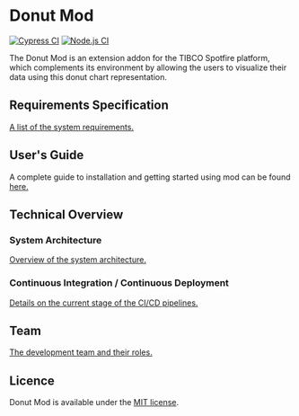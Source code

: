 # Donut Mod

[![Cypress CI](https://github.com/Donut-Mod-Team/donut-mod/actions/workflows/cypress.yml/badge.svg)](https://github.com/Donut-Mod-Team/donut-mod/actions/workflows/cypress.yml)
[![Node.js CI](https://github.com/Donut-Mod-Team/donut-mod/actions/workflows/node.js.yml/badge.svg)](https://github.com/Donut-Mod-Team/donut-mod/actions/workflows/node.js.yml)

The Donut Mod is an extension addon for the TIBCO Spotfire platform, which complements its environment by allowing the users to visualize their data using this donut chart representation.

## Requirements Specification

[A list of the system requirements.](/documentation/requirements.md)

## User's Guide

A complete guide to installation and getting started using mod can be found [here.](/documentation/user_guide.md)

## Technical Overview

### System Architecture 

[Overview of the system architecture.](/documentation/architecture.md)

### Continuous Integration / Continuous Deployment

[Details on the current stage of the CI/CD pipelines.](/documentation/ci_cd.md)

## Team

[The development team and their roles.](/documentation/team_roles.md)

## Licence

Donut Mod is available under the [MIT license](LICENSE).